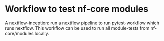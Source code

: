# Workflow to test nf-core modules

A nextflow-inception: run a nextflow pipeline to run pytest-workflow which runs nextflow. This
workflow can be used to run all module-tests from nf-core/modules locally.

